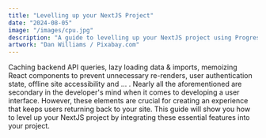 ```yaml
---
title: "Levelling up your NextJS Project"
date: "2024-08-05"
image: "/images/cpu.jpg"
description: "A guide to levelling up your NextJS project using Progressive Web Apps (PWAs), React Query for caching, memoization, and more."
artwork: "Dan Williams / Pixabay.com"
---
```


Caching backend API queries, lazy loading data & imports, memoizing React components to prevent unnecessary re-renders, 
user authentication state, offline site accessibility and ... . Nearly all the aforementioned are secondary in the developer's mind when it comes
to developing a user interface. However, these elements are crucial for creating an experience that keeps users returning back to your site. 
This guide will show you how to level up your NextJS project by integrating these essential features into your project.